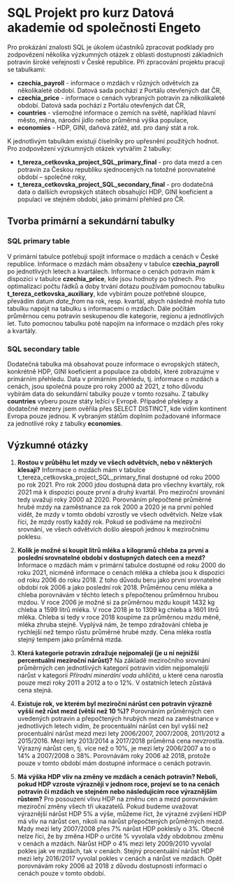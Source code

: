 # SQL Projekt pro kurz Datová akademie od společnosti Engeto
Pro prokázání znalosti SQL je úkolem účastníků zpracovat podklady pro zodpovězení několika výzkumných otázek z oblasti dostupnosti základních potravin široké veřejnosti v České republice. Při zpracování projektu pracuji se tabulkami:
- **czechia_payroll** - informace o mzdách v různých odvětvích za několikaleté období. Datová sada pochází z Portálu otevřených dat ČR,
- **czechia_price** - informace o cenách vybraných potravin za několikaleté období. Datová sada pochází z Portálu otevřených dat ČR,
- **countries** - všemožné informace o zemích na světě, například hlavní město, měna, národní jídlo nebo průměrná výška populace,
- **economies** - HDP, GINI, daňová zátěž, atd. pro daný stát a rok.

K jednotlivým tabulkám existují číselníky pro upřesnění použitých hodnot. Pro zodpovězení výzkumných otázek vytvářím 2 tabulky:
- **t_tereza_cetkovska_project_SQL_primary_final** - pro data mezd a cen potravin za Českou republiku sjednocených na totožné porovnatelné období – společné roky,
- **t_tereza_cetkovska_project_SQL_secondary_final** - pro dodatečná data o dalších evropských státech obsahující HDP, GINI koeficient a populaci ve stejném období, jako primární přehled pro ČR.

## Tvorba primární a sekundární tabulky

### SQL primary table
V primární tabulce potřebuji spojit informace o mzdách a cenách v České republice. Informace o mzdách mám obsaženy v tabulce **czechia_payroll** po jednotlivých letech a kvartálech. Informace o cenách potravin mám k dispozici v tabulce **czechia_price**, kde jsou hodnoty po týdnech. Pro optimalizaci počtu řádků a doby trvání dotazu používám pomocnou tabulku **t_tereza_cetkovska_auxiliary**, kde vybírám pouze potřebné sloupce, převádím datum *date_from* na rok, resp. kvartál, abych následně mohla tuto tabulku napojit na tabulku s informacemi o mzdách. Dále počítám průměrnou cenu potravin seskupenou dle kategorie, regionu a jednotlivých let. Tuto pomocnou tabulku poté napojím na informace o mzdách přes roky a kvartály.

### SQL secondary table
Dodatečná tabulka má obsahovat pouze informace o evropských státech, konkrétně HDP, GINI koeficient a populace za období, které zobrazujme v primárním přehledu. Data v primárním přehledu, tj. informace o mzdách a cenách, jsou společná pouze pro roky 2000 až 2021, z toho důvodu vybírám data do sekundární tabulky pouze v tomto rozsahu. Z tabulky **countries** vyberu pouze státy ležící v Evropě. Případné překlepy a dodatečné mezery jsem ověřila přes SELECT DISTINCT, kde vidím kontinent Evropa pouze jednou. K vybraným státům doplním požadované informace za jednotlivé roky z tabulky **economies**.

## Výzkumné otázky

1. **Rostou v průběhu let mzdy ve všech odvětvích, nebo v některých klesají?**
   Informace o mzdách mám v tabulce t_tereza_cetkovska_project_SQL_primary_final dostupné od roku 2000 po rok 2021. Pro rok 2000 jdou dostupná data pro všechny kvartály, rok 2021 má k dispozici pouze první a druhý kvartál. Pro meziroční srovnání tedy uvažuji roky 2000 až 2020. Porovnáním přepočtené průměrné hrubé mzdy na zaměstnance za rok 2000 a 2020 je na první pohled vidět, že mzdy v tomto období vzrostly ve všech odvětvích. Nelze však říci, že mzdy rostly každý rok. Pokud se podíváme na meziroční srovnání, ve všech odvětvích došlo alespoň jednou k meziročnímu poklesu.
    
2. **Kolik je možné si koupit litrů mléka a kilogramů chleba za první a poslední srovnatelné období v dostupných datech cen a mezd?**
   Informace o mzdách mám v primární tabulce dostupné od roku 2000 do roku 2021, nicméně informace o cenách mléka a chleba jsou k dispozici od roku 2006 do roku 2018. Z toho důvodu beru jako první srovnatelné období rok 2006 a jako poslední rok 2018. Průměrnou cenu mléka a chleba porovnávám v těchto letech s přepočtenou průměrnou hrubou mzdou. V roce 2006 je možné si za průměrnou mzdu koupit 1432 kg chleba a 1599 litrů mléka. V roce 2018 je to 1309 kg chleba a 1601 litrů mléka. Chleba si tedy v roce 2018 koupíme za průměrnou mzdu méně, mléka zhruba stejně. Vyplývá nám, že tempo zdražování chleba je rychlejší než tempo růstu průměrné hrubé mzdy. Cena mléka rostla stejný tempem jako průměrná mzda. 

3. **Která kategorie potravin zdražuje nejpomaleji (je u ní nejnižší percentuální meziroční nárůst)?**
   Na základě meziročního srovnání průměrných cen jednotlivých kategorií potravin vidím nejpomalejší nárůst v kategorii *Přírodní minerální voda uhličitá*, u které cena narostla pouze mezi roky 2011 a 2012 a to o 12%. V ostatních letech zůstává cena stejná.

4. **Existuje rok, ve kterém byl meziroční nárůst cen potravin výrazně vyšší než růst mezd (větší než 10 %)?**
   Porovnáním průměrných cen uvedených potravin a přepočtených hrubých mezd na zaměstnance v jednotlivých letech vidím, že procentuální nárůst cen byl vyšší než procentuální nárůst mezd mezi lety 2006/2007, 2007/2008, 2011/2012 a 2015/2016. Mezi lety 2013/2014 a 2017/2018 průměrná cena nevzrostla. Výrazný nárůst cen, tj. více než o 10%, je mezi lety 2006/2007 a to o 14% a 2007/2008 o 38%. Porovnávám roky 2006 až 2018, protože pouze v tomto období mám dostupné informace o cenách potravin. 

5. **Má výška HDP vliv na změny ve mzdách a cenách potravin? Neboli, pokud HDP vzroste výrazněji v jednom roce, projeví se to na cenách potravin či mzdách ve stejném nebo následujícím roce výraznějším růstem?**
   Pro posouzení vlivu HDP na změnu cen a mezd porovnávám meziroční změny všech tří ukazatelů. Pokud budeme uvažovat výraznější nárůst HDP 5% a výše, můžeme říct, že výrazné zvýšení HDP má vliv na nárůst cen, nikoli na nárůst přepočtených průměrných mezd. Mzdy mezi lety 2007/2008 přes 7% nárůst HDP poklesly o 3%. Obecně nelze říci, že by změna HDP o určité % vyvolala vždy obdobnou změnu v cenách a mzdách. Nárůst HDP o 4% mezi lety 2009/2010 vyvolal pokles jak ve mzdách, tak v cenách. Stejný procentuální nárůst HDP mezi lety 2016/2017 vyvolal pokles v cenách a nárůst ve mzdách. Opět porovnávám roky 2006 až 2018 z důvodu dostupnosti informací o cenách pouze v tomto období.

